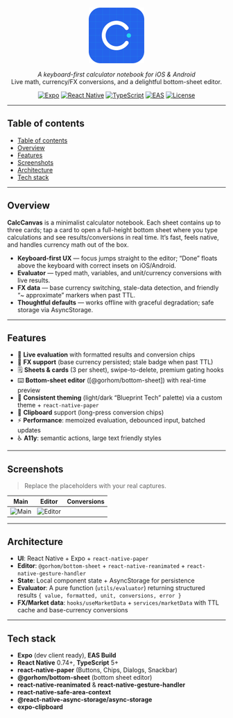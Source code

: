 <p align="center">
  <img src="assets/icon.png" alt="CalcCanvas" height="128" />
</p>

<p align="center">
  <em>A keyboard-first calculator notebook for iOS & Android</em><br/>
  Live math, currency/FX conversions, and a delightful bottom-sheet editor.
</p>

<p align="center">
  <a href="https://expo.dev/"><img alt="Expo" src="https://img.shields.io/badge/Expo-51%2B-000?logo=expo" /></a>
  <a href="#"><img alt="React Native" src="https://img.shields.io/badge/React%20Native-0.74%2B-61DAFB?logo=react" /></a>
  <a href="#"><img alt="TypeScript" src="https://img.shields.io/badge/TypeScript-5.x-3178C6?logo=typescript" /></a>
  <a href="#"><img alt="EAS" src="https://img.shields.io/badge/EAS%20Build-ready-4630EB?logo=expo" /></a>
  <a href="#"><img alt="License" src="https://img.shields.io/badge/License-MIT-black" /></a>
</p>

---

## Table of contents

- [Table of contents](#table-of-contents)
- [Overview](#overview)
- [Features](#features)
- [Screenshots](#screenshots)
- [Architecture](#architecture)
- [Tech stack](#tech-stack)

---

## Overview

**CalcCanvas** is a minimalist calculator notebook. Each sheet contains up to three cards; tap a card to open a full-height bottom sheet where you type calculations and see results/conversions in real time. It’s fast, feels native, and handles currency math out of the box.

- **Keyboard-first UX** — focus jumps straight to the editor; “Done” floats above the keyboard with correct insets on iOS/Android.
- **Evaluator** — typed math, variables, and unit/currency conversions with live results.
- **FX data** — base currency switching, stale-data detection, and friendly “~ approximate” markers when past TTL.
- **Thoughtful defaults** — works offline with graceful degradation; safe storage via AsyncStorage.

---

## Features

- 🧮 **Live evaluation** with formatted results and conversion chips
- 💱 **FX support** (base currency persisted; stale badge when past TTL)
- 🗒️ **Sheets & cards** (3 per sheet), swipe-to-delete, premium gating hooks
- ⌨️ **Bottom-sheet editor** ([@gorhom/bottom-sheet]) with real-time preview
- 🧭 **Consistent theming** (light/dark “Blueprint Tech” palette) via a custom theme + `react-native-paper`
- 🧷 **Clipboard** support (long-press conversion chips)
- ⚡ **Performance**: memoized evaluation, debounced input, batched updates
- ♿ **A11y**: semantic actions, large text friendly styles

---

## Screenshots

> Replace the placeholders with your real captures.

| Main                             | Editor                               | Conversions |
| -------------------------------- | ------------------------------------ | ----------- |
| ![Main](assets/screens/main.jpg) | ![Editor](assets/screens/editor.jpg) |

---

## Architecture

- **UI**: React Native + Expo + `react-native-paper`
- **Editor**: `@gorhom/bottom-sheet` + `react-native-reanimated` + `react-native-gesture-handler`
- **State**: Local component state + AsyncStorage for persistence
- **Evaluator**: A pure function (`utils/evaluator`) returning structured results `{ value, formatted, unit, conversions, error }`
- **FX/Market data**: `hooks/useMarketData` + `services/marketData` with TTL cache and base-currency conversions

---

## Tech stack

- **Expo** (dev client ready), **EAS Build**
- **React Native** 0.74+, **TypeScript** 5+
- **react-native-paper** (Buttons, Chips, Dialogs, Snackbar)
- **@gorhom/bottom-sheet** (bottom sheet editor)
- **react-native-reanimated** & **react-native-gesture-handler**
- **react-native-safe-area-context**
- **@react-native-async-storage/async-storage**
- **expo-clipboard**
